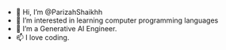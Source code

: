 - 👋 Hi, I’m @ParizahShaikhh
- 👀 I’m interested in learning computer programming languages
- 🌱 I’m a Generative AI Engineer.
- 📫 I love coding.

<!---
ParizahShaikhh/ParizahShaikhh is a ✨ special ✨ repository because its `README.md` (this file) appears on your GitHub profile.
You can click the Preview link to take a look at your changes.
--->
